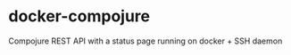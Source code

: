 docker-compojure
================

Compojure REST API with a status page running on docker + SSH daemon